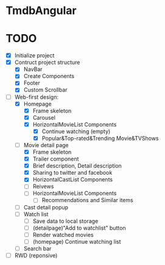 # TmdbAngular

# TODO
- [x] Initialize project
- [x] Contruct project structure
    - [x] NavBar
    - [x] Create Components
    - [x] Footer
    - [x] Custom Scrollbar
- [ ] Web-first design:
    - [x] Homepage
        - [x] Frame skeleton
        - [x] Carousel
        - [x] HorizontalMovieList Components
            - [x] Continue watching (empty)
            - [x] Popular&Top-rated&Trending Movie&TVShows
    - [ ] Movie detail page
        - [x] Frame skeleton
        - [x] Trailer component
        - [x] Brief description, Detail description
        - [x] Sharing to twitter and facebook
        - [x] HorizontalCastList Components
        - [ ] Reivews
        - [ ] HorizontalMovieList Components
            - [ ] Recommendations and Similar items
    - [ ] Cast detail popup
    - [ ] Watch list
        - [ ] Save data to local storage
        - [ ] (detailpage)"Add to watchlist" button
        - [ ] Render watched movies
        - [ ] (homepage) Continue watching list
    - [ ] Search bar
- [ ] RWD (reponsive)